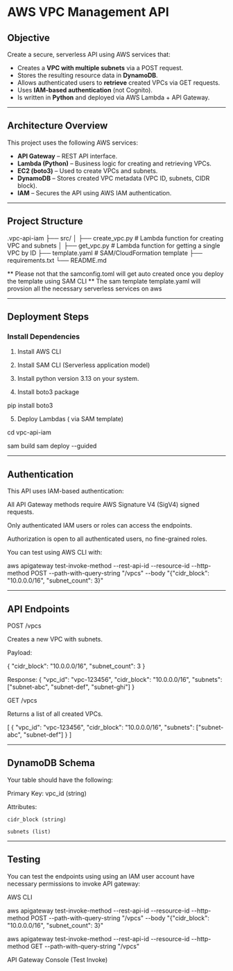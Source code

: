 #  AWS VPC Management API


##  Objective

Create a secure, serverless API using AWS services that:

- Creates a **VPC with multiple subnets** via a POST request.
- Stores the resulting resource data in **DynamoDB**.
- Allows authenticated users to **retrieve** created VPCs via GET requests.
- Uses **IAM-based authentication** (not Cognito).
- Is written in **Python** and deployed via AWS Lambda + API Gateway.

---

## Architecture Overview


This project uses the following AWS services:

- **API Gateway** – REST API interface.
- **Lambda (Python)** – Business logic for creating and retrieving VPCs.
- **EC2 (boto3)** – Used to create VPCs and subnets.
- **DynamoDB** – Stores created VPC metadata (VPC ID, subnets, CIDR block).
- **IAM** – Secures the API using AWS IAM authentication.

---

##  Project Structure


.vpc-api-iam
├── src/
│ ├── create_vpc.py # Lambda function for creating VPC and subnets
│ ├── get_vpc.py # Lambda function for getting a single VPC by ID
├── template.yaml # SAM/CloudFormation template 
├── requirements.txt
└── README.md

** Please not that the samconfig.toml will get auto created once you deploy the template using SAM CLI
** The sam template template.yaml will provsion all the necessary serverless services on aws

---

##  Deployment Steps


### Install Dependencies

1. Install AWS CLI

2. Install SAM CLI (Serverless application model)

3. Install python version 3.13 on your system.

4. Install boto3 package 

pip install boto3


5. Deploy Lambdas ( via SAM template)

cd vpc-api-iam

sam build
sam deploy --guided


---

##  Authentication


This API uses IAM-based authentication:

All API Gateway methods require AWS Signature V4 (SigV4) signed requests.

Only authenticated IAM users or roles can access the endpoints.

Authorization is open to all authenticated users, no fine-grained roles.

You can test using AWS CLI with:

aws apigateway test-invoke-method --rest-api-id <api-id> --resource-id <resource-id> --http-method POST --path-with-query-string "/vpcs" --body "{\"cidr_block\": \"10.0.0.0/16\", \"subnet_count\": 3}"

---

## API Endpoints

POST /vpcs

Creates a new VPC with subnets.

Payload:

{
  "cidr_block": "10.0.0.0/16",
  "subnet_count": 3
}

Response:
{
  "vpc_id": "vpc-123456",
  "cidr_block": "10.0.0.0/16",
  "subnets": ["subnet-abc", "subnet-def", "subnet-ghi"]
}

 GET /vpcs

Returns a list of all created VPCs.

[
  {
    "vpc_id": "vpc-123456",
    "cidr_block": "10.0.0.0/16",
    "subnets": ["subnet-abc", "subnet-def"]
  }
]

---


## DynamoDB Schema

Your table should have the following:

Primary Key: vpc_id (string)

Attributes:

    cidr_block (string)

    subnets (list)

---


## Testing

You can test the endpoints using using an IAM user account have necessary permissions to invoke API gateway:


AWS CLI

aws apigateway test-invoke-method --rest-api-id <api-gw-id> --resource-id <resource-id> --http-method POST --path-with-query-string "/vpcs" --body "{\"cidr_block\": \"10.0.0.0/16\", \"subnet_count\": 3}"

aws apigateway test-invoke-method --rest-api-id <api-gw-id>--resource-id <resource-id> --http-method GET --path-with-query-string "/vpcs" 

API Gateway Console (Test Invoke)
